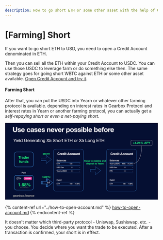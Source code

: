 ```yaml
---
description: How to go short ETH or some other asset with the help of Gearbox.
---
```


# \[Farming] Short

If you want to go short ETH to USD, you need to open a Credit Account denominated in ETH.&#x20;

Then you can sell all the ETH within your Credit Account to USDC. You can use those USDC to leverage farm or do something else then. The same strategy goes for going short WBTC against ETH or some other asset available. [Open Credit Account and try it](https://app.gearbox.fi).

#### Farming Short

After that, you can put the USDC into Yearn or whatever other farming protocol is available. depending on interest rates in Gearbox Protocol and interest rates in Yearn or another farming protocol, you can actually get a _self-repaying short or even a net-paying short_.

![You basically get a short which then makes you money yield farming, and the yield farming LP tokens you can potentially utilize for something else. The lego building blocks can all happen within Credit Accounts!](<../../.gitbook/assets/Screenshot 2021-10-19 at 00.41.47.png>)

{% content-ref url="../how-to-open-account.md" %}
[how-to-open-account.md](../how-to-open-account.md)
{% endcontent-ref %}

It doesn't matter which third-party protocol - Uniswap, Sushiswap, etc. - you choose. You decide where you want the trade to be executed. After a transaction is confirmed, your short is in effect.

